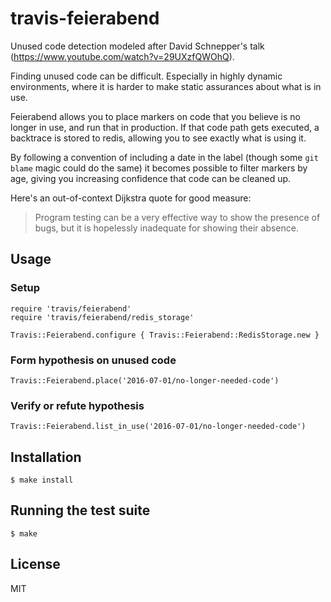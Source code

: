 # travis-feierabend

Unused code detection modeled after David Schnepper's talk (https://www.youtube.com/watch?v=29UXzfQWOhQ).

Finding unused code can be difficult. Especially in highly dynamic environments, where it is harder to make static assurances about what is in use.

Feierabend allows you to place markers on code that you believe is no longer in use, and run that in production. If that code path gets executed, a backtrace is stored to redis, allowing you to see exactly what is using it.

By following a convention of including a date in the label (though some `git blame` magic could do the same) it becomes possible to filter markers by age, giving you increasing confidence that code can be cleaned up.

Here's an out-of-context Dijkstra quote for good measure:

> Program testing can be a very effective way to show the presence of bugs, but it is hopelessly inadequate for showing their absence.

## Usage

### Setup

    require 'travis/feierabend'
    require 'travis/feierabend/redis_storage'

    Travis::Feierabend.configure { Travis::Feierabend::RedisStorage.new }

### Form hypothesis on unused code

    Travis::Feierabend.place('2016-07-01/no-longer-needed-code')

### Verify or refute hypothesis

    Travis::Feierabend.list_in_use('2016-07-01/no-longer-needed-code')

## Installation

    $ make install

## Running the test suite

    $ make

## License

MIT
